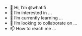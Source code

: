 - 👋 Hi, I’m @whatifi
- 👀 I’m interested in ...
- 🌱 I’m currently learning ...
- 💞️ I’m looking to collaborate on ...
- 📫 How to reach me ...

<!---
whatifi/whatifi is a ✨ special ✨ repository because its `README.md` (this file) appears on your GitHub profile.
You can click the Preview link to take a look at your changes.
--->
